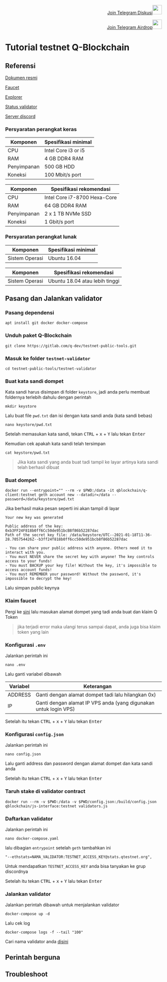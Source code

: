 <p style="font-size:14px" align="right">
<a href="https://t.me/DCIDcom" target="_blank">Join Telegram Diskusi<img src="https://user-images.githubusercontent.com/50621007/183283867-56b4d69f-bc6e-4939-b00a-72aa019d1aea.png" width="30"/></a>
</p>
<p style="font-size:14px" align="right">
<a href="https://t.me/DCID_com" target="_blank">Join Telegram Airdrop<img src="https://user-images.githubusercontent.com/50621007/183283867-56b4d69f-bc6e-4939-b00a-72aa019d1aea.png" width="30"/></a>
</p>




# Tutorial testnet Q-Blockchain

## Referensi

[Dokumen resmi](https://docs.qtestnet.org/how-to-setup-validator/)

[Faucet](https://faucet.qtestnet.org/)

[Explorer](https://explorer.qtestnet.org/)

[Status validator](https://stats.qtestnet.org/)

[Server discord](https://discord.gg/B9vApWdt8f)

### Persyaratan perangkat keras

| Komponen | Spesifikasi minimal |
|----------|---------------------|
|CPU|Intel Core i3 or i5|
|RAM|4 GB DDR4 RAM|
|Penyimpanan|500 GB HDD|
|Koneksi|100 Mbit/s port|

| Komponen | Spesifikasi rekomendasi |
|----------|---------------------|
|CPU|Intel Core i7-8700 Hexa-Core|
|RAM|64 GB DDR4 RAM|
|Penyimpanan|2 x 1 TB NVMe SSD|
|Koneksi|1 Gbit/s port|

### Persyaratan perangkat lunak

| Komponen | Spesifikasi minimal |
|----------|---------------------|
|Sistem Operasi|Ubuntu 16.04|

| Komponen | Spesifikasi rekomendasi |
|----------|---------------------|
|Sistem Operasi|Ubuntu 18.04 atau lebih tinggi|

## Pasang dan Jalankan validator
### Pasang dependensi

```
apt install git docker docker-compose
```

### Unduh paket Q-Blockchain

```
git clone https://gitlab.com/q-dev/testnet-public-tools.git
```

### Masuk ke folder `testnet-validator`

```
cd testnet-public-tools/testnet-validator
```

### Buat kata sandi dompet

Kata sandi harus disimpan di folder `keystore`, jadi anda perlu membuat foldernya terlebih dahulu dengan perintah

```
mkdir keystore
```

Lalu buat file `pwd.txt` dan isi dengan kata sandi anda (kata sandi bebas)

```
nano keystore/pwd.txt
```

Setelah memasukan kata sandi, tekan <kbd>CTRL</kbd> + <kbd>x</kbd> + <kbd>Y</kbd> lalu tekan <kbd>Enter</kbd>

Kemudian cek apakah kata sandi telah tersimpan

```
cat keystore/pwd.txt
```

> Jika kata sandi yang anda buat tadi tampil ke layar artinya kata sandi telah berhasil dibuat

### Buat dompet

```
docker run --entrypoint="" --rm -v $PWD:/data -it qblockchain/q-client:testnet geth account new --datadir=/data --password=/data/keystore/pwd.txt
```

Jika berhasil maka pesan seperti ini akan tampil di layar

```
Your new key was generated

Public address of the key:   0xb3FF24F818b0ff6Cc50de951bcB8f86b52287dac
Path of the secret key file: /data/keystore/UTC--2021-01-18T11-36-28.705754426Z--b3ff24f818b0ff6cc50de951bcb8f86b52287dac

- You can share your public address with anyone. Others need it to interact with you.
- You must NEVER share the secret key with anyone! The key controls access to your funds!
- You must BACKUP your key file! Without the key, it's impossible to access account funds!
- You must REMEMBER your password! Without the password, it's impossible to decrypt the key!
```

Lalu simpan public keynya

### Klaim faucet

Pergi ke [sini](https://faucet.qtestnet.org/) lalu masukan alamat dompet yang tadi anda buat dan klaim Q Token

> jika terjadi error maka ulangi terus sampai dapat, anda juga bisa klaim token yang lain

### Konfigurasi `.env`

Jalankan perintah ini

```
nano .env
```

Lalu ganti variabel dibawah

| Variabel | Keterangan |
|----------|------------|
|ADDRESS|Ganti dengan alamat dompet tadi lalu hilangkan 0x)|
|IP|Ganti dengan alamat IP VPS anda (yang digunakan untuk login VPS)|

Setelah itu tekan <kbd>CTRL</kbd> + <kbd>x</kbd> + <kbd>Y</kbd> lalu tekan <kbd>Enter</kbd>

### Konfigurasi `config.json`

Jalankan perintah ini

```
nano config.json
```

Lalu ganti address dan password dengan alamat dompet dan kata sandi anda

Setelah itu tekan <kbd>CTRL</kbd> + <kbd>x</kbd> + <kbd>Y</kbd> lalu tekan <kbd>Enter</kbd>

### Taruh stake di validator contract

```
docker run --rm -v $PWD:/data -v $PWD/config.json:/build/config.json qblockchain/js-interface:testnet validators.js
```

### Daftarkan validator

Jalankan perintah ini

```
nano docker-compose.yaml
```

lalu dibagian `entrypoint` setelah `geth` tambahkan ini

```
"--ethstats=NAMA_VALIDATOR:TESTNET_ACCESS_KEY@stats.qtestnet.org",
```

Untuk mendapatkan `TESTNET_ACCESS_KEY` anda bisa tanyakan ke grup discordnya

Setelah itu tekan <kbd>CTRL</kbd> + <kbd>x</kbd> + <kbd>Y</kbd> lalu tekan <kbd>Enter</kbd>

### Jalankan validator

Jalankan perintah dibawah untuk menjalankan validator

```
docker-compose up -d
```

Lalu cek log

```
docker-compose logs -f --tail "100"
```

Cari nama validator anda [disini](https://stats.qtestnet.org/)

## Perintah berguna

## Troubleshoot
